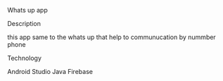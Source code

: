 Whats up app 


Description

this app same to the whats up that help to communucation by nummber phone 

Technology  

Android Studio 
Java 
Firebase 

